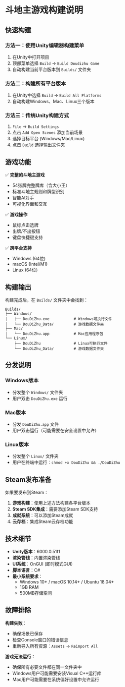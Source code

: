 # 斗地主游戏构建说明

## 快速构建

### 方法一：使用Unity编辑器构建菜单
1. 在Unity中打开项目
2. 顶部菜单选择 `Build` → `Build Doudizhu Game`
3. 自动构建当前平台版本到 `Builds/` 文件夹

### 方法二：构建所有平台版本
1. 在Unity中选择 `Build` → `Build All Platforms`
2. 自动构建Windows、Mac、Linux三个版本

### 方法三：传统Unity构建方式
1. `File` → `Build Settings`
2. 点击 `Add Open Scenes` 添加当前场景
3. 选择目标平台 (Windows/Mac/Linux)
4. 点击 `Build` 选择输出文件夹

## 游戏功能

✅ **完整的斗地主游戏**
- 54张牌完整牌库（含大小王）
- 标准斗地主规则和牌型识别
- 智能AI对手
- 可视化界面和交互

✅ **游戏操作**
- 鼠标点击选牌
- 出牌/不出按钮
- 键盘快捷键支持

✅ **跨平台支持**
- Windows (64位)
- macOS (Intel/M1)
- Linux (64位)

## 构建输出

构建完成后，在 `Builds/` 文件夹中会找到：

```
Builds/
├── Windows/
│   ├── DouDiZhu.exe           # Windows可执行文件
│   └── DouDiZhu_Data/         # 游戏数据文件夹
├── Mac/
│   └── DouDiZhu.app           # Mac应用程序包
└── Linux/
    ├── DouDiZhu               # Linux可执行文件
    └── DouDiZhu_Data/         # 游戏数据文件夹
```

## 分发说明

### Windows版本
- 分发整个 `Windows/` 文件夹
- 用户双击 `DouDiZhu.exe` 运行

### Mac版本  
- 分发 `DouDiZhu.app` 文件
- 用户双击运行（可能需要在安全设置中允许）

### Linux版本
- 分发整个 `Linux/` 文件夹
- 用户在终端中运行：`chmod +x DouDiZhu && ./DouDiZhu`

## Steam发布准备

如果要发布到Steam：

1. **游戏构建**：使用上述方法构建各平台版本
2. **Steam SDK集成**：需要添加Steam SDK支持
3. **成就系统**：可以添加Steam成就
4. **云存档**：集成Steam云存档功能

## 技术细节

- **Unity版本**：6000.0.51f1
- **渲染管线**：内置渲染管线
- **UI系统**：OnGUI (即时模式GUI)
- **脚本语言**：C#
- **最小系统要求**：
  - Windows 10+ / macOS 10.14+ / Ubuntu 18.04+
  - 1GB RAM
  - 500MB存储空间

## 故障排除

**构建失败**：
- 确保场景已保存
- 检查Console窗口的错误信息
- 重新导入所有资源：`Assets` → `Reimport All`

**游戏无法运行**：
- 确保所有必要文件都在同一文件夹中
- Windows用户可能需要安装Visual C++运行库
- Mac用户可能需要在系统偏好设置中允许运行
